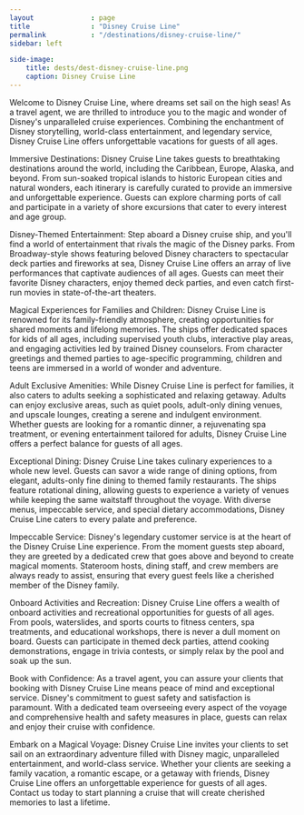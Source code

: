 ```yaml
---
layout              : page
title               : "Disney Cruise Line"
permalink           : "/destinations/disney-cruise-line/"
sidebar: left

side-image:
    title: dests/dest-disney-cruise-line.png
    caption: Disney Cruise Line
---
```


Welcome to Disney Cruise Line, where dreams set sail on the high seas! As a travel agent, we are thrilled to introduce you to the magic and wonder of Disney's unparalleled cruise experiences. Combining the enchantment of Disney storytelling, world-class entertainment, and legendary service, Disney Cruise Line offers unforgettable vacations for guests of all ages.

Immersive Destinations:
Disney Cruise Line takes guests to breathtaking destinations around the world, including the Caribbean, Europe, Alaska, and beyond. From sun-soaked tropical islands to historic European cities and natural wonders, each itinerary is carefully curated to provide an immersive and unforgettable experience. Guests can explore charming ports of call and participate in a variety of shore excursions that cater to every interest and age group.

Disney-Themed Entertainment:
Step aboard a Disney cruise ship, and you'll find a world of entertainment that rivals the magic of the Disney parks. From Broadway-style shows featuring beloved Disney characters to spectacular deck parties and fireworks at sea, Disney Cruise Line offers an array of live performances that captivate audiences of all ages. Guests can meet their favorite Disney characters, enjoy themed deck parties, and even catch first-run movies in state-of-the-art theaters.

Magical Experiences for Families and Children:
Disney Cruise Line is renowned for its family-friendly atmosphere, creating opportunities for shared moments and lifelong memories. The ships offer dedicated spaces for kids of all ages, including supervised youth clubs, interactive play areas, and engaging activities led by trained Disney counselors. From character greetings and themed parties to age-specific programming, children and teens are immersed in a world of wonder and adventure.

Adult Exclusive Amenities:
While Disney Cruise Line is perfect for families, it also caters to adults seeking a sophisticated and relaxing getaway. Adults can enjoy exclusive areas, such as quiet pools, adult-only dining venues, and upscale lounges, creating a serene and indulgent environment. Whether guests are looking for a romantic dinner, a rejuvenating spa treatment, or evening entertainment tailored for adults, Disney Cruise Line offers a perfect balance for guests of all ages.

Exceptional Dining:
Disney Cruise Line takes culinary experiences to a whole new level. Guests can savor a wide range of dining options, from elegant, adults-only fine dining to themed family restaurants. The ships feature rotational dining, allowing guests to experience a variety of venues while keeping the same waitstaff throughout the voyage. With diverse menus, impeccable service, and special dietary accommodations, Disney Cruise Line caters to every palate and preference.

Impeccable Service:
Disney's legendary customer service is at the heart of the Disney Cruise Line experience. From the moment guests step aboard, they are greeted by a dedicated crew that goes above and beyond to create magical moments. Stateroom hosts, dining staff, and crew members are always ready to assist, ensuring that every guest feels like a cherished member of the Disney family.

Onboard Activities and Recreation:
Disney Cruise Line offers a wealth of onboard activities and recreational opportunities for guests of all ages. From pools, waterslides, and sports courts to fitness centers, spa treatments, and educational workshops, there is never a dull moment on board. Guests can participate in themed deck parties, attend cooking demonstrations, engage in trivia contests, or simply relax by the pool and soak up the sun.

Book with Confidence:
As a travel agent, you can assure your clients that booking with Disney Cruise Line means peace of mind and exceptional service. Disney's commitment to guest safety and satisfaction is paramount. With a dedicated team overseeing every aspect of the voyage and comprehensive health and safety measures in place, guests can relax and enjoy their cruise with confidence.

Embark on a Magical Voyage:
Disney Cruise Line invites your clients to set sail on an extraordinary adventure filled with Disney magic, unparalleled entertainment, and world-class service. Whether your clients are seeking a family vacation, a romantic escape, or a getaway with friends, Disney Cruise Line offers an unforgettable experience for guests of all ages. Contact us today to start planning a cruise that will create cherished memories to last a lifetime.
